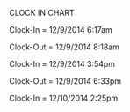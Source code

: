 CLOCK IN CHART

Clock-In = 12/9/2014 6:17am

Clock-Out = 12/9/2014 8:18am

Clock-In = 12/9/2014  3:54pm

Clock-Out = 12/9/2014   6:33pm

Clock-In = 12/10/2014   2:25pm
